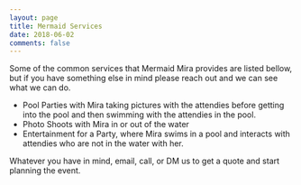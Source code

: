 ```yaml
---
layout: page
title: Mermaid Services
date: 2018-06-02
comments: false
---
```

    
Some of the common services that Mermaid Mira provides are listed bellow, but if you have something else in mind please reach out and we can see what we can do.

* Pool Parties with Mira taking pictures with the attendies before getting into the pool and then swimming with the attendies in the pool.
* Photo Shoots with Mira in or out of the water
* Entertainment for a Party, where Mira swims in a pool and interacts with attendies who are not in the water with her.

Whatever you have in mind, email, call, or DM us to get a quote and start planning the event.